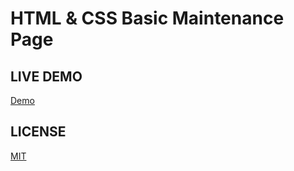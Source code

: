 # HTML & CSS Basic Maintenance Page

## LIVE DEMO

[Demo](https://gokhangunduz.github.io/html-basic-maintenance-mode/)

## LICENSE

[MIT](https://github.com/gokhangunduz/html-basic-maintenance-mode/blob/main/LICENSE.md)

